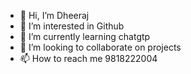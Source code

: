 - 👋 Hi, I’m Dheeraj 
- 👀 I’m interested in  Github
- 🌱 I’m currently learning chatgtp
- 💞️ I’m looking to collaborate on projects
- 📫 How to reach me 9818222004

<!---
AVIX2008/AVIX2008 is a ✨ special ✨ repository because its `README.md` (this file) appears on your GitHub profile.
You can click the Preview link to take a look at your changes.
--->
